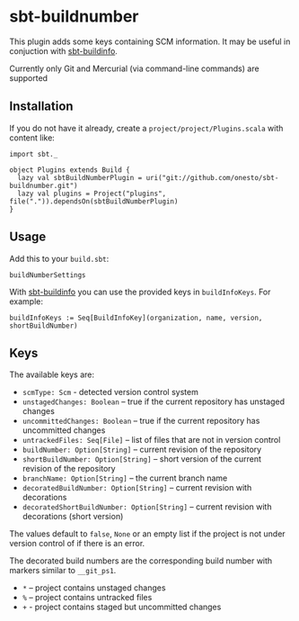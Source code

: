sbt-buildnumber
===============

This plugin adds some keys containing SCM information. It may be useful in
conjuction with [sbt-buildinfo](https://github.com/sbt/sbt-buildinfo).

Currently only Git and Mercurial (via command-line commands) are supported

Installation
------------

If you do not have it already, create a `project/project/Plugins.scala` with content like:

    import sbt._

    object Plugins extends Build {
      lazy val sbtBuildNumberPlugin = uri("git://github.com/onesto/sbt-buildnumber.git")
      lazy val plugins = Project("plugins", file(".")).dependsOn(sbtBuildNumberPlugin)
    }


Usage
-----

Add this to your `build.sbt`:

    buildNumberSettings

With [sbt-buildinfo](https://github.com/sbt/sbt-buildinfo) you can use the 
provided keys in `buildInfoKeys`. For example:

    buildInfoKeys := Seq[BuildInfoKey](organization, name, version, shortBuildNumber)


Keys
----

The available keys are:

* `scmType: Scm` - detected version control system
* `unstagedChanges: Boolean` – true if the current repository has unstaged changes
* `uncommittedChanges: Boolean` – true if the current repository has uncommitted changes
* `untrackedFiles: Seq[File]` – list of files that are not in version control
* `buildNumber: Option[String]` – current revision of the repository
* `shortBuildNumber: Option[String]` – short version of the current revision of the repository
* `branchName: Option[String]` – the current branch name
* `decoratedBuildNumber: Option[String]` – current revision with decorations
* `decoratedShortBuildNumber: Option[String]` – current revision with decorations (short version)

The values default to `false`, `None` or an empty list if the project is not under version
control of if there is an error.

The decorated build numbers are the corresponding build number with markers similar
to `__git_ps1`.

* `*` – project contains unstaged changes
* `%` – project contains untracked files
* `+` - project contains staged but uncommitted changes
